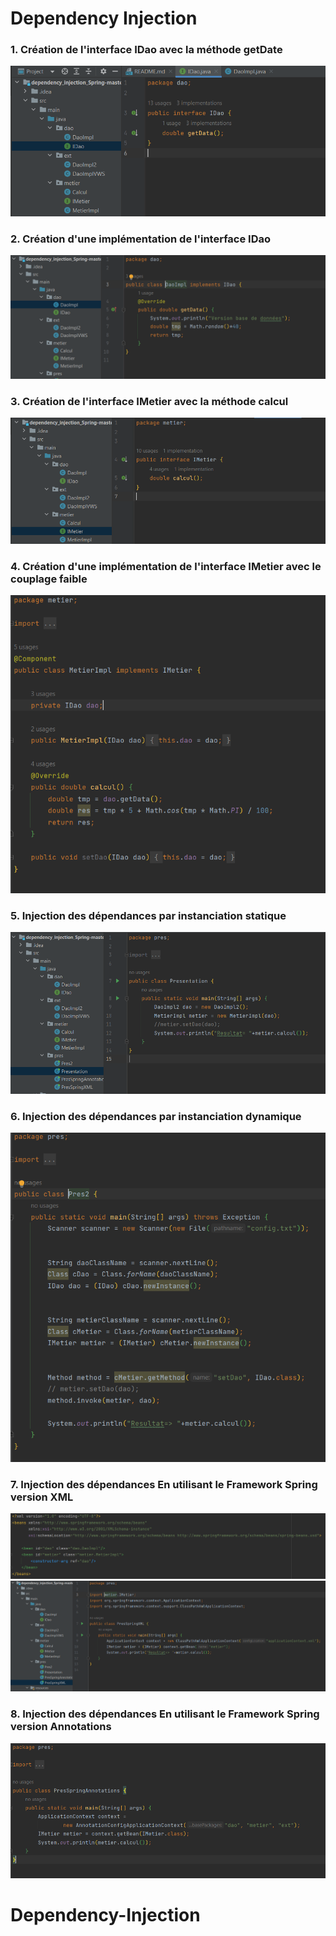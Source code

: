 <h1>Dependency Injection</h1>

<h3> 1. Création de l'interface IDao avec la méthode getDate</h3>
<img src="capture/Capture%201.PNG">

<h3> 2. Création d'une implémentation de l'interface IDao</h3>
<img src="capture/Capture%202.PNG">

<h3> 3. Création de l'interface IMetier avec la méthode calcul</h3>
<img src="capture/Capture%203.PNG">

<h3> 4. Création d'une implémentation de l'interface IMetier avec le couplage faible</h3>
<img src="capture/Capture%204.PNG">

<h3> 5. Injection des dépendances par instanciation statique</h3>
<img src="capture/Capture%205.PNG">

<h3> 6. Injection des dépendances par instanciation dynamique</h3>
<img src="capture/Capture%206.PNG">

<h3> 7. Injection des dépendances En utilisant le Framework Spring version XML</h3>
<img src="capture/Capture%207.PNG">
<img src="capture/Capture%208.PNG">

<h3> 8. Injection des dépendances En utilisant le Framework Spring version Annotations</h3>
<img src="capture/Capture%209.PNG">

# Dependency-Injection
